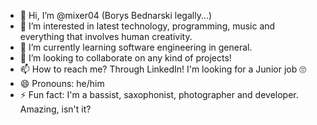 - 👋 Hi, I’m @mixer04 (Borys Bednarski legally...)
- 👀 I’m interested in latest technology, programming, music and everything that involves human creativity.
- 🌱 I’m currently learning software engineering in general.
- 💞️ I’m looking to collaborate on any kind of projects!
- 📫 How to reach me? Through LinkedIn! I'm looking for a Junior job 🙄
- 😄 Pronouns: he/him
- ⚡ Fun fact: I'm a bassist, saxophonist, photographer and developer. Amazing, isn't it?

<!---
mixer04/mixer04 is a ✨ special ✨ repository because its `README.md` (this file) appears on your GitHub profile.
You can click the Preview link to take a look at your changes.
--->
